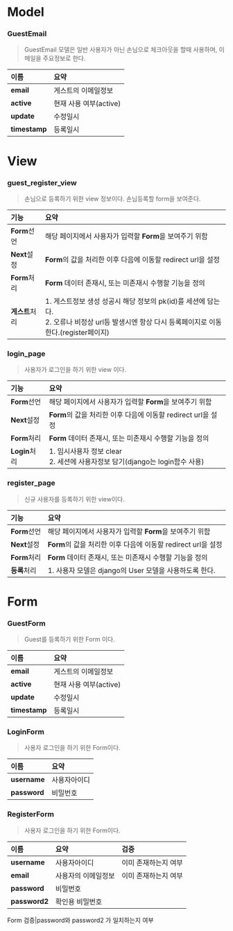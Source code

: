# Model

### GuestEmail

> GuestEmail 모델은 일반 사용자가 아닌 손님으로 체크아웃을 할때 사용하며, 이메일을 주요정보로 한다.

|이름|요약|
|:---|:---|
|**email**  |게스트의 이메일정보|
|**active**  |현재 사용 여부(active)|
|**update**  |수정일시|
|**timestamp**  |등록일시|

# View

### guest_register_view

> 손님으로 등록하기 위한 view 정보이다. 손님등록할 form을 보여준다.

|기능|요약|
|:---|:---|
|**Form**선언  |해당 페이지에서 사용자가 입력할 **Form**을 보여주기 위함|
|**Next**설정  |**Form**의 값을 처리한 이후 다음에 이동할 redirect url을 설정|
|**Form**처리  |**Form** 데이터 존재시, 또는 미존재시 수행할 기능을 정의|
|**게스트**처리  |1. 게스트정보 생성 성공시 해당 정보의 pk(id)를 세션에 담는다. <br>2. 오류나 비정상 url등 발생시엔 항상 다시 등록페이지로 이동한다.(register페이지)|


### login_page

> 사용자가 로그인을 하기 위한 view 이다.

|기능|요약|
|:---|:---|
|**Form**선언  |해당 페이지에서 사용자가 입력할 **Form**을 보여주기 위함|
|**Next**설정  |**Form**의 값을 처리한 이후 다음에 이동할 redirect url을 설정|
|**Form**처리  |**Form** 데이터 존재시, 또는 미존재시 수행할 기능을 정의|
|**Login**처리 |1. 임시사용자 정보 clear <br> 2. 세션에 사용자정보 담기(django는 login함수 사용)|



### register_page

> 신규 사용자를 등록하기 위한 view이다.

|기능|요약|
|:---|:---|
|**Form**선언  |해당 페이지에서 사용자가 입력할 **Form**을 보여주기 위함|
|**Next**설정  |**Form**의 값을 처리한 이후 다음에 이동할 redirect url을 설정|
|**Form**처리  |**Form** 데이터 존재시, 또는 미존재시 수행할 기능을 정의|
|**등록**처리  |1. 사용자 모델은 django의 User 모델을 사용하도록 한다.|


# Form

### GuestForm

> Guest를 등록하기 위한 Form 이다.

|이름|요약|
|:---|:---|
|**email**  |게스트의 이메일정보|
|**active**  |현재 사용 여부(active)|
|**update**  |수정일시|
|**timestamp**  |등록일시|

### LoginForm

> 사용자 로그인을 하기 위한 Form이다.

|이름|요약|
|:---|:---|
|**username**  |사용자아이디|
|**password**  |비밀번호|

### RegisterForm

> 사용자 로그인을 하기 위한 Form이다.

|이름|요약|검증|
|:---|:---|:---|
|**username**  |사용자아이디|이미 존재하는지 여부|
|**email**  |사용자의 이메일정보|이미 존재하는지 여부|
|**password**  |비밀번호|
|**password2**  |확인용 비밀번호|

Form 검증|password와 password2 가 일치하는지 여부
